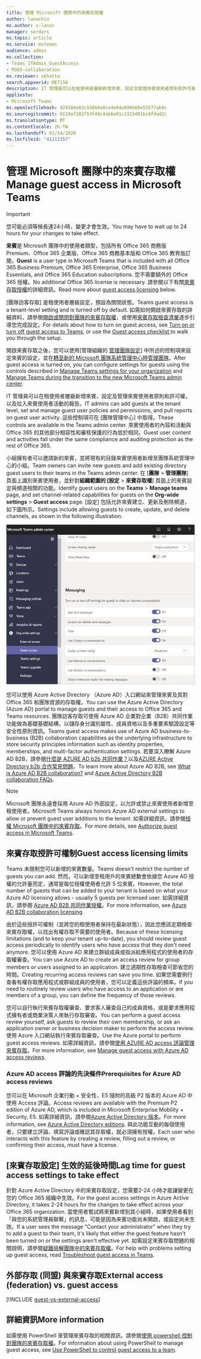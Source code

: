 ```yaml
---
title: 管理 Microsoft 團隊中的來賓存取權
author: lanachin
ms.author: v-lanac
manager: serdars
ms.topic: article
ms.service: msteams
audience: admin
ms.collection:
- Teams_ITAdmin_GuestAccess
- M365-collaboration
ms.reviewer: sbhatta
search.appverid: MET150
description: IT 管理員可以在租使用者層級新增來賓、設定及管理來賓使用者原則和許可權、決定哪些使用者可以邀請客人，以及拉入來賓使用者活動的報告。
appliesto:
- Microsoft Teams
ms.openlocfilehash: 42910da02c55866e0ce4e04a099b60e55577ab8c
ms.sourcegitcommit: 0119af282f53f49c4ab6e01c3319d01bc6fdad2c
ms.translationtype: MT
ms.contentlocale: zh-TW
ms.lasthandoff: 01/14/2020
ms.locfileid: "41111357"
---
```

<a name="manage-guest-access-in-microsoft-teams"></a><span data-ttu-id="e26d1-103">管理 Microsoft 團隊中的來賓存取權</span><span class="sxs-lookup"><span data-stu-id="e26d1-103">Manage guest access in Microsoft Teams</span></span>
======================================

> [!IMPORTANT]
> <span data-ttu-id="e26d1-104">您可能必須等候長達24小時，變更才會生效。</span><span class="sxs-lookup"><span data-stu-id="e26d1-104">You may have to wait up to 24 hours for your changes to take effect.</span></span> 

<span data-ttu-id="e26d1-105">**來賓**是 Microsoft 團隊中的使用者類型，包括所有 Office 365 商務版 Premium、Office 365 企業版、Office 365 商務基本版和 Office 365 教育版訂閱。</span><span class="sxs-lookup"><span data-stu-id="e26d1-105">**Guest** is a user type in Microsoft Teams that is included with all Office 365 Business Premium, Office 365 Enterprise, Office 365 Business Essentials, and Office 365 Education subscriptions.</span></span> <span data-ttu-id="e26d1-106">您不需要額外的 Office 365 授權。</span><span class="sxs-lookup"><span data-stu-id="e26d1-106">No additional Office 365 license is necessary.</span></span> <span data-ttu-id="e26d1-107">請參閱以下有關[來賓存取授權](#guest-access-licensing-limits)的詳細資訊。</span><span class="sxs-lookup"><span data-stu-id="e26d1-107">Read more about [guest access licensing](#guest-access-licensing-limits) below.</span></span>

<span data-ttu-id="e26d1-108">[團隊訪客存取] 是租使用者層級設定，預設為關閉狀態。</span><span class="sxs-lookup"><span data-stu-id="e26d1-108">Teams guest access is a tenant-level setting and is turned off by default.</span></span> <span data-ttu-id="e26d1-109">如需如何開啟來賓存取的詳細資料，請參閱[開啟或關閉對團隊的來賓存取權](set-up-guests.md)，或使用[來賓存取檢查清單](guest-access-checklist.md)逐步引導您完成設定。</span><span class="sxs-lookup"><span data-stu-id="e26d1-109">For details about how to turn on guest access, see [Turn on or turn off guest access to Teams](set-up-guests.md), or use the [Guest access checklist ](guest-access-checklist.md) to walk you through the setup.</span></span>

<span data-ttu-id="e26d1-110">開啟來賓存取之後，您可以使用[管理組織的 [管理團隊設定](enable-features-office-365.md)] 中所述的控制項來設定來賓的設定，並在[轉至新的 Microsoft 團隊系統管理中心時管理團隊](manage-teams-skypeforbusiness-admin-center.md)。</span><span class="sxs-lookup"><span data-stu-id="e26d1-110">After guest access is turned on, you can configure settings for guests using the controls described in [Manage Teams settings for your organization](enable-features-office-365.md) and [Manage Teams during the transition to the new Microsoft Teams admin center](manage-teams-skypeforbusiness-admin-center.md).</span></span>     
    
<span data-ttu-id="e26d1-111">IT 管理員可以在租使用者層級新增來賓、設定及管理來賓使用者原則和許可權，以及拉入來賓使用者活動的報告。</span><span class="sxs-lookup"><span data-stu-id="e26d1-111">IT admins can add guests at the tenant level, set and manage guest user policies and permissions, and pull reports on guest user activity.</span></span> <span data-ttu-id="e26d1-112">這些控制項可在 [團隊管理中心] 中取得。</span><span class="sxs-lookup"><span data-stu-id="e26d1-112">These controls are available in the Teams admin center.</span></span> <span data-ttu-id="e26d1-113">來賓使用者的內容和活動與 Office 365 的其他部分相容性和審核保護的行為低於相同。</span><span class="sxs-lookup"><span data-stu-id="e26d1-113">Guest user content and activities fall under the same compliance and auditing protection as the rest of Office 365.</span></span>

<span data-ttu-id="e26d1-114">小組擁有者可以邀請新的來賓，並將現有的目錄來賓使用者新增至團隊系統管理中心的小組。</span><span class="sxs-lookup"><span data-stu-id="e26d1-114">Team owners can invite new guests and add existing directory guest users to their teams in the Teams admin center.</span></span> <span data-ttu-id="e26d1-115">在 [**團隊** > **管理團隊**] 頁面上識別來賓使用者，並針對**組織範圍的 [設定** > **來賓存取權**] 頁面上的來賓設定與頻道相關的功能。</span><span class="sxs-lookup"><span data-stu-id="e26d1-115">Identify guest users on the **Teams** > **Manage teams** page, and set channel-related capabilities for guests on the  **Org-wide settings** > **Guest access** page.</span></span> <span data-ttu-id="e26d1-116">[設定] 包括允許來賓建立、更新及刪除頻道，如下圖所示。</span><span class="sxs-lookup"><span data-stu-id="e26d1-116">Settings include allowing guests to create, update, and delete channels, as shown in the following illustration.</span></span>

![團隊中的來賓許可權設定](media/manage-guest-access-image1.png)
  
<span data-ttu-id="e26d1-118">您可以使用 Azure Active Directory （Azure AD）入口網站來管理來賓及其對 Office 365 和團隊資源的存取權。</span><span class="sxs-lookup"><span data-stu-id="e26d1-118">You can use the Azure Active Directory (Azure AD) portal to manage guests and their access to Office 365 and Teams resources.</span></span> <span data-ttu-id="e26d1-119">團隊訪客存取可使用 Azure AD 企業對企業（B2B）共同作業功能做為基礎基礎結構，以儲存身分識別屬性、成員資格以及多重要素驗證設定等安全性原則資訊。</span><span class="sxs-lookup"><span data-stu-id="e26d1-119">Teams guest access makes use of Azure AD business-to-business (B2B) collaboration capabilities as the underlying infrastructure to store security principles information such as identity properties, memberships, and multi-factor authentication settings.</span></span> <span data-ttu-id="e26d1-120">若要深入瞭解 Azure AD B2B，請參閱[什麼是 AZURE AD b2b 共同作業？](https://go.microsoft.com/fwlink/p/?linkid=853011)以及[AZURE Active Directory b2b 合作常見問題](https://go.microsoft.com/fwlink/p/?linkid=853020)。</span><span class="sxs-lookup"><span data-stu-id="e26d1-120">To learn more about Azure AD B2B, see [What is Azure AD B2B collaboration?](https://go.microsoft.com/fwlink/p/?linkid=853011) and [Azure Active Directory B2B collaboration FAQs](https://go.microsoft.com/fwlink/p/?linkid=853020).</span></span>

> [!NOTE]
> <span data-ttu-id="e26d1-121">Microsoft 團隊永遠會採用 Azure AD 外部設定，以允許或禁止來賓使用者新增至租使用者。</span><span class="sxs-lookup"><span data-stu-id="e26d1-121">Microsoft Teams always honors Azure AD external settings to allow or prevent guest user additions to the tenant.</span></span> <span data-ttu-id="e26d1-122">如需詳細資訊，請參閱[授權 Microsoft 團隊中的來賓存取](Teams-dependencies.md)。</span><span class="sxs-lookup"><span data-stu-id="e26d1-122">For more details, see [Authorize guest access in Microsoft Teams](Teams-dependencies.md).</span></span>


## <a name="guest-access-licensing-limits"></a><span data-ttu-id="e26d1-123">來賓存取授許可權制</span><span class="sxs-lookup"><span data-stu-id="e26d1-123">Guest access licensing limits</span></span>

<span data-ttu-id="e26d1-124">Teams 未限制您可以新增的來賓數量。</span><span class="sxs-lookup"><span data-stu-id="e26d1-124">Teams doesn't restrict the number of guests you can add.</span></span> <span data-ttu-id="e26d1-125">然而，可以新增至租用戶的來賓總數會依據您 Azure AD 授權的允許量而定，通常是每位授權使用者允許 5 位來賓。</span><span class="sxs-lookup"><span data-stu-id="e26d1-125">However, the total number of guests that can be added to your tenant is based on what your Azure AD licensing allows - usually 5 guests per licensed user.</span></span> <span data-ttu-id="e26d1-126">如需詳細資訊，請參閱 [Azure AD B2B 共同作業授權](https://docs.microsoft.com/azure/active-directory/b2b/licensing-guidance)。</span><span class="sxs-lookup"><span data-stu-id="e26d1-126">For more information, see [Azure AD B2B collaboration licensing](https://docs.microsoft.com/azure/active-directory/b2b/licensing-guidance).</span></span>

<span data-ttu-id="e26d1-127">由於這些授許可權制（並將您的租使用者保持在最新狀態），因此您應該定期檢查來賓存取權，以找出有權存取不需要的使用者。</span><span class="sxs-lookup"><span data-stu-id="e26d1-127">Because of these licensing limitations (and to keep your tenant up-to-date), you should review guest access periodically to identify users who have access that they don't need anymore.</span></span> <span data-ttu-id="e26d1-128">您可以使用 Azure AD 來建立群組成員或指派給應用程式的使用者的存取權審查。</span><span class="sxs-lookup"><span data-stu-id="e26d1-128">You can use Azure AD to create an access review for group members or users assigned to an application.</span></span> <span data-ttu-id="e26d1-129">建立週期性存取檢查可節省您的時間。</span><span class="sxs-lookup"><span data-stu-id="e26d1-129">Creating recurring access reviews can save you time.</span></span> <span data-ttu-id="e26d1-130">如果您需要例行查看有權存取應用程式或群組成員的使用者，您可以定義這些評論的頻率。</span><span class="sxs-lookup"><span data-stu-id="e26d1-130">If you need to routinely review users who have access to an application or are members of a group, you can define the frequency of those reviews.</span></span> 

<span data-ttu-id="e26d1-131">您可以自行執行來賓存取權審查、要求客人審查自己的成員資格，或是要求應用程式擁有者或商業決策人來執行存取審查。</span><span class="sxs-lookup"><span data-stu-id="e26d1-131">You can perform a guest access review yourself, ask guests to review their own membership, or ask an application owner or business decision maker to perform the access review.</span></span> <span data-ttu-id="e26d1-132">使用 Azure 入口網站執行來賓存取審查。</span><span class="sxs-lookup"><span data-stu-id="e26d1-132">Use the Azure portal to perform guest access reviews.</span></span> <span data-ttu-id="e26d1-133">如需詳細資訊，請參閱[使用 AZURE AD access 評論管理來賓存取](https://docs.microsoft.com/azure/active-directory/governance/manage-guest-access-with-access-reviews)。</span><span class="sxs-lookup"><span data-stu-id="e26d1-133">For more information, see [Manage guest access with Azure AD access reviews](https://docs.microsoft.com/azure/active-directory/governance/manage-guest-access-with-access-reviews).</span></span>

###  <a name="prerequisites-for-azure-ad-access-reviews"></a><span data-ttu-id="e26d1-134">Azure AD access 評論的先決條件</span><span class="sxs-lookup"><span data-stu-id="e26d1-134">Prerequisites for Azure AD access reviews</span></span>

<span data-ttu-id="e26d1-135">您可以在 Microsoft 企業行動 + 安全性，E5 隨附的高級 P2 版本的 Azure AD 中使用 Access 評論。</span><span class="sxs-lookup"><span data-stu-id="e26d1-135">Access reviews are available with the Premium P2 edition of Azure AD, which is included in Microsoft Enterprise Mobility + Security, E5.</span></span> <span data-ttu-id="e26d1-136">如需詳細資訊，請參閱[Azure Active Directory 版本](https://docs.microsoft.com/azure/active-directory/fundamentals/active-directory-whatis)。</span><span class="sxs-lookup"><span data-stu-id="e26d1-136">For more information, see [Azure Active Directory editions](https://docs.microsoft.com/azure/active-directory/fundamentals/active-directory-whatis).</span></span> <span data-ttu-id="e26d1-137">與此功能互動的每個使用者，只要建立評論、填寫評論或確認其存取權，就必須擁有授權。</span><span class="sxs-lookup"><span data-stu-id="e26d1-137">Each user who interacts with this feature by creating a review, filling out a review, or confirming their access, must have a license.</span></span>



## <a name="lag-time-for-guest-access-settings-to-take-effect"></a><span data-ttu-id="e26d1-138">[來賓存取設定] 生效的延後時間</span><span class="sxs-lookup"><span data-stu-id="e26d1-138">Lag time for guest access settings to take effect</span></span>

<span data-ttu-id="e26d1-139">針對 Azure Active Directory 中的來賓存取設定，您需要2-24 小時才能讓變更在您的 Office 365 組織中生效。</span><span class="sxs-lookup"><span data-stu-id="e26d1-139">For the guest access settings in Azure Active Directory, it takes 2-24 hours for the changes to take effect across your Office 365 organization.</span></span> <span data-ttu-id="e26d1-140">當使用者嘗試將來賓新增到其小組時，如果使用者看到「與您的系統管理員聯繫」的訊息，可能是因為來賓功能尚未開啟，或設定尚未生效。</span><span class="sxs-lookup"><span data-stu-id="e26d1-140">If a user sees the message "Contact your administrator" when they try to add a guest to their team, it's likely that either the guest feature hasn't been turned on or the settings aren't effective yet.</span></span> <span data-ttu-id="e26d1-141">如需設定來賓存取問題的相關說明，請參閱[疑難排解團隊中的來賓存取權](troubleshoot-guest-access.md)。</span><span class="sxs-lookup"><span data-stu-id="e26d1-141">For help with problems setting up guest access, read [Troubleshoot guest access in Teams](troubleshoot-guest-access.md).</span></span>

  
## <a name="external-access-federation-vs-guest-access"></a><span data-ttu-id="e26d1-142">外部存取 (同盟) 與來賓存取</span><span class="sxs-lookup"><span data-stu-id="e26d1-142">External access (federation) vs. guest access</span></span>

[!INCLUDE [guest-vs-external-access](includes/guest-vs-external-access.md)]

## <a name="more-information"></a><span data-ttu-id="e26d1-143">詳細資訊</span><span class="sxs-lookup"><span data-stu-id="e26d1-143">More information</span></span>

<span data-ttu-id="e26d1-144">如需使用 PowerShell 來管理來賓存取的相關資訊，請參閱[使用 powershell 控制對團隊的來賓存取權](guest-access-powershell.md)。</span><span class="sxs-lookup"><span data-stu-id="e26d1-144">For information about using PowerShell to manage guest access, see [Use PowerShell to control guest access to a team](guest-access-powershell.md).</span></span>


